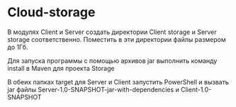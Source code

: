 # Cloud-storage

В модулях Client и Server создать директории Client storage и Server storage соответственно. Поместить в эти директории файлы размером до 1Гб.

Для запуска программы с помощью архивов jar выполнить команду install в Maven для проекта Storage

В обеих папках target для Server и Client запустить PowerShell и вызвать jar файлы Server-1.0-SNAPSHOT-jar-with-dependencies и Client-1.0-SNAPSHOT
